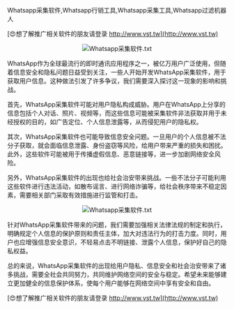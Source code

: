 Whatsapp采集软件,Whatsapp行销工具,Whatsapp采集工具,Whatsapp过滤机器人

[😍想了解推广相关软件的朋友请登录 http://www.vst.tw](http://www.vst.tw)

 <center><img src="https://vst.tw/MP4/tuiguang/png/6.png" alt="Whatsapp采集软件.txt"></center>

WhatsApp作为全球最流行的即时通讯应用程序之一，被亿万用户广泛使用，但随着信息安全和隐私问题日益受到关注，一些人开始开发WhatsApp采集软件，用于获取用户信息。这种做法引发了许多争议，我们需要深入探讨这一现象的影响和挑战。

首先，WhatsApp采集软件可能对用户隐私构成威胁。用户在WhatsApp上分享的信息包括个人对话、照片、视频等，而这些信息可能被采集软件非法获取并用于未经授权的目的，如广告定位、个人信息泄露等，从而侵犯用户的隐私权。

其次，WhatsApp采集软件也可能导致信息安全问题。一旦用户的个人信息被不法分子获取，就会面临信息泄露、身份盗窃等风险，给用户带来严重的损失和困扰。此外，这些软件可能被用于传播虚假信息、恶意链接等，进一步加剧网络安全风险。

另外，WhatsApp采集软件的出现也给社会治安带来挑战。一些不法分子可能利用这些软件进行违法活动，如散布谣言、进行网络诈骗等，给社会秩序带来不稳定因素，需要相关部门采取有效措施进行监管和打击。

 <center><img src="https://vst.tw/MP4/tuiguang/png/7.png" alt="Whatsapp采集软件.txt"></center>

针对WhatsApp采集软件带来的问题，我们需要加强相关法律法规的制定和执行，明确规定个人信息的保护原则和责任主体，加大对违法行为的打击力度。同时，用户也应增强信息安全意识，不轻易点击不明链接、泄露个人信息，保护好自己的隐私权益。

总的来说，WhatsApp采集软件的出现给用户隐私、信息安全和社会治安带来了诸多挑战，需要全社会共同努力，共同维护网络空间的安全与稳定。希望未来能够建立更加健全的信息保护体系，使每个用户能够在网络空间中享有安全和自由。

[😍想了解推广相关软件的朋友请登录 http://www.vst.tw](http://www.vst.tw)



